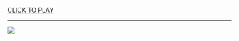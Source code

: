 
<a href="https://premium76.site?title=google_games_sites_unblocked&ref=13M">CLICK TO PLAY</a></h3>
<hr>

<a href="https://premium76.site?title=google_games_sites_unblocked&ref=13M"><img src="https://clearcache.store/games.png"></a>


